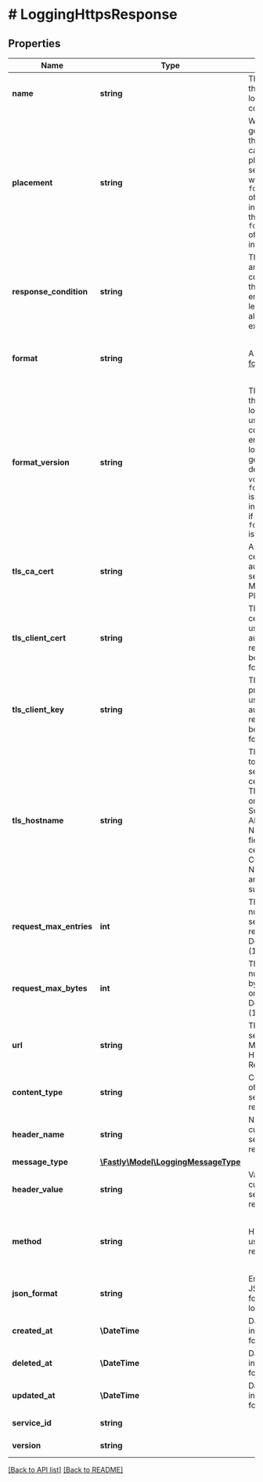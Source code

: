 # # LoggingHttpsResponse

## Properties

Name | Type | Description | Notes
------------ | ------------- | ------------- | -------------
**name** | **string** | The name for the real-time logging configuration. | [optional] 
**placement** | **string** | Where in the generated VCL the logging call should be placed. If not set, endpoints with `format_version` of 2 are placed in `vcl_log` and those with `format_version` of 1 are placed in `vcl_deliver`. | [optional]  [one of: 'none', 'waf_debug', 'null']
**response_condition** | **string** | The name of an existing condition in the configured endpoint, or leave blank to always execute. | [optional] 
**format** | **string** | A Fastly [log format string](https://docs.fastly.com/en/guides/custom-log-formats). | [optional]  [defaults to '%h %l %u %t "%r" %&gt;s %b']
**format_version** | **string** | The version of the custom logging format used for the configured endpoint. The logging call gets placed by default in `vcl_log` if `format_version` is set to `2` and in `vcl_deliver` if `format_version` is set to `1`. | [optional]  [one of: '1', '2'] [defaults to '2']
**tls_ca_cert** | **string** | A secure certificate to authenticate a server with. Must be in PEM format. | [optional]  [defaults to 'null']
**tls_client_cert** | **string** | The client certificate used to make authenticated requests. Must be in PEM format. | [optional]  [defaults to 'null']
**tls_client_key** | **string** | The client private key used to make authenticated requests. Must be in PEM format. | [optional]  [defaults to 'null']
**tls_hostname** | **string** | The hostname to verify the server&#39;s certificate. This should be one of the Subject Alternative Name (SAN) fields for the certificate. Common Names (CN) are not supported. | [optional]  [defaults to 'null']
**request_max_entries** | **int** | The maximum number of logs sent in one request. Defaults `0` (10k). | [optional]  [defaults to 0]
**request_max_bytes** | **int** | The maximum number of bytes sent in one request. Defaults `0` (100MB). | [optional]  [defaults to 0]
**url** | **string** | The URL to send logs to. Must use HTTPS. Required. | [optional] 
**content_type** | **string** | Content type of the header sent with the request. | [optional]  [defaults to 'null']
**header_name** | **string** | Name of the custom header sent with the request. | [optional]  [defaults to 'null']
**message_type** | [**\Fastly\Model\LoggingMessageType**](LoggingMessageType.md) |  | [optional] 
**header_value** | **string** | Value of the custom header sent with the request. | [optional]  [defaults to 'null']
**method** | **string** | HTTP method used for request. | [optional]  [one of: 'POST', 'PUT'] [defaults to 'POST']
**json_format** | **string** | Enforces valid JSON formatting for log entries. | [optional]  [one of: '0', '1', '2']
**created_at** | **\DateTime** | Date and time in ISO 8601 format. | [optional] [readonly] 
**deleted_at** | **\DateTime** | Date and time in ISO 8601 format. | [optional] [readonly] 
**updated_at** | **\DateTime** | Date and time in ISO 8601 format. | [optional] [readonly] 
**service_id** | **string** |  | [optional] [readonly] 
**version** | **string** |  | [optional] [readonly] 


[[Back to API list]](../../README.md#endpoints) [[Back to README]](../../README.md)
